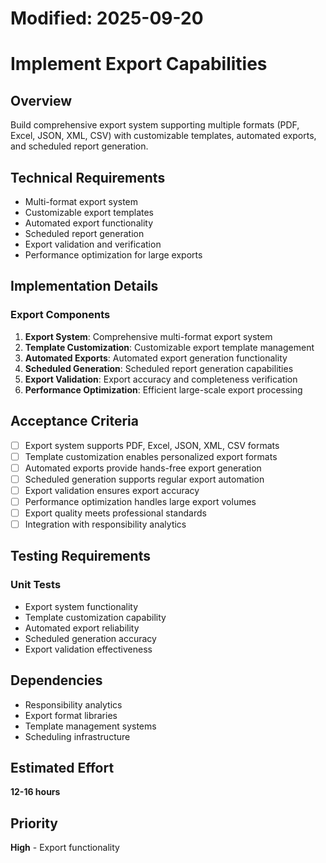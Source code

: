 # Modified: 2025-09-20

# Implement Export Capabilities

## Overview
Build comprehensive export system supporting multiple formats (PDF, Excel, JSON, XML, CSV) with customizable templates, automated exports, and scheduled report generation.

## Technical Requirements
- Multi-format export system
- Customizable export templates
- Automated export functionality
- Scheduled report generation
- Export validation and verification
- Performance optimization for large exports

## Implementation Details
### Export Components
1. **Export System**: Comprehensive multi-format export system
2. **Template Customization**: Customizable export template management
3. **Automated Exports**: Automated export generation functionality
4. **Scheduled Generation**: Scheduled report generation capabilities
5. **Export Validation**: Export accuracy and completeness verification
6. **Performance Optimization**: Efficient large-scale export processing

## Acceptance Criteria
- [ ] Export system supports PDF, Excel, JSON, XML, CSV formats
- [ ] Template customization enables personalized export formats
- [ ] Automated exports provide hands-free export generation
- [ ] Scheduled generation supports regular export automation
- [ ] Export validation ensures export accuracy
- [ ] Performance optimization handles large export volumes
- [ ] Export quality meets professional standards
- [ ] Integration with responsibility analytics

## Testing Requirements
### Unit Tests
- Export system functionality
- Template customization capability
- Automated export reliability
- Scheduled generation accuracy
- Export validation effectiveness

## Dependencies
- Responsibility analytics
- Export format libraries
- Template management systems
- Scheduling infrastructure

## Estimated Effort
**12-16 hours**

## Priority
**High** - Export functionality
